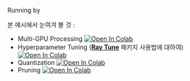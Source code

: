 Running by



본 예시에서 눈여겨 볼 것 :

* Multi-GPU Processing  [![Open In Colab](https://colab.research.google.com/assets/colab-badge.svg)](https://colab.research.google.com/github/DoranLyong/Awesome-Tensor-Architecture/blob/main/pytorch_reference/simple_reference/06_PyTorch_Acceleration_and_Optimization/02_MultiGPU_Distributed.ipynb)
* Hyperparameter Tuning ([**Ray Tune**](https://docs.ray.io/en/latest/tune/index.html) 패키지 사용법에 대하여) [![Open In Colab](https://colab.research.google.com/assets/colab-badge.svg)](https://colab.research.google.com/github/DoranLyong/Awesome-Tensor-Architecture/blob/main/pytorch_reference/simple_reference/06_PyTorch_Acceleration_and_Optimization/03_Hyperparameter_Tuning.ipynb)
* Quantization [![Open In Colab](https://colab.research.google.com/assets/colab-badge.svg)](https://colab.research.google.com/github/DoranLyong/Awesome-Tensor-Architecture/blob/main/pytorch_reference/simple_reference/06_PyTorch_Acceleration_and_Optimization/04_Quantization.ipynb)
* Pruning [![Open In Colab](https://colab.research.google.com/assets/colab-badge.svg)](https://colab.research.google.com/github/DoranLyong/Awesome-Tensor-Architecture/blob/main/pytorch_reference/simple_reference/06_PyTorch_Acceleration_and_Optimization/05_Pruning.ipynb)


